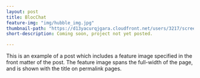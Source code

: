 ```yaml
---
layout: post
title: BlocChat
feature-img: "img/hubble_img.jpg"
thumbnail-path: "https://d13yacurqjgara.cloudfront.net/users/3217/screenshots/2030974/bloctalk_1x.png"
short-description: Coming soon, project not yet posted.

---
```

This is an example of a post which includes a feature image specified in the front matter of the post. The feature image spans the full-width of the page, and is shown with the title on permalink pages.
